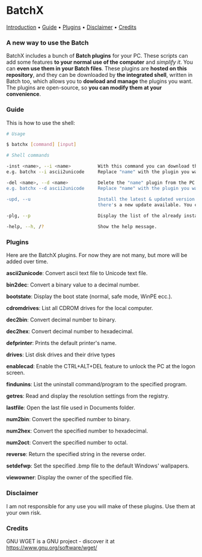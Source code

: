 # BatchX



[Introduction](https://github.com/franzageek/BatchX/README.md#a-new-way-to-use-the-batch) • [Guide](https://github.com/franzageek/BatchX/README.md#guide) • [Plugins](https://github.com/franzageek/BatchX/README.md#plugins) • [Disclaimer](https://github.com/franzageek/BatchX/README.md#disclaimer) • [Credits](https://github.com/franzageek/BatchX/README.md#credits)

### A new way to use the Batch

BatchX includes a bunch of **Batch plugins** for your PC. These scripts can add some features **to your normal use of the computer** and _simplify it_.
You can **even use them in your Batch files**. These plugins are **hosted on this repository**, and they can be downloaded by **the integrated shell**, written in Batch too, which allows you to **dowload and manage** the plugins you want. The plugins are open-source, so **you can modify them at your convenience**.

### Guide
This is how to use the shell:

```bash
# Usage

$ batchx [command] [input]

# Shell commands

-inst <name>, --i <name>          With this command you can download the plugin called "name".
e.g. batchx --i ascii2unicode     Replace "name" with the plugin you want to download.

-del <name>, --d <name>           Delete the "name" plugin from the PC. Don't worry: you will be able to download it again.
e.g. batchx --d ascii2unicode     Replace "name" with the plugin you want to download.

-upd, --u                         Install the latest & updated version of the shell. Use this command whenever you think
                                  there's a new update available. You can check our repository to stay updated.
                                  
-plg, --p                         Display the list of the already installed BatchX plugins. 

-help, --h, /?                    Show the help message.
```

### Plugins
Here are the BatchX plugins. For now they are not many, but more will be added over time.

**ascii2unicode**: Convert ascii text file to Unicode text file.

**bin2dec**: Convert a binary value to a decimal number.

**bootstate**: Display the boot state (normal, safe mode, WinPE ecc.).

**cdromdrives**: List all CDROM drives for the local computer.

**dec2bin**: Convert decimal number to binary.

**dec2hex**: Convert decimal number to hexadecimal.

**defprinter**: Prints the default printer's name.

**drives**: List disk drives and their drive types

**enablecad**: Enable the CTRL+ALT+DEL feature to unlock the PC at the logon screen.

**findunins**: List the uninstall command/program to the specified program.

**getres**: Read and display the resolution settings from the registry.

**lastfile**: Open the last file used in Documents folder.

**num2bin**: Convert the specified number to binary.

**num2hex**: Convert the specified number to hexadecimal.

**num2oct**: Convert the specified number to octal.

**reverse**: Return the specified string in the reverse order.

**setdefwp**: Set the specified .bmp file to the default Windows' wallpapers.

**viewowner**: Display the owner of the specified file.


### Disclaimer
I am not responsible for any use you will make of these plugins. Use them at your own risk.

### Credits
GNU WGET is a GNU project -  discover it at https://www.gnu.org/software/wget/ 

